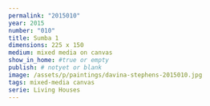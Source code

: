 ```yaml
---
permalink: "2015010"
year: 2015
number: "010"
title: Sumba 1
dimensions: 225 x 150
medium: mixed media on canvas
show_in_home: #true or empty
publish: # notyet or blank
image: /assets/p/paintings/davina-stephens-2015010.jpg
tags: mixed-media canvas
serie: Living Houses
---
```

